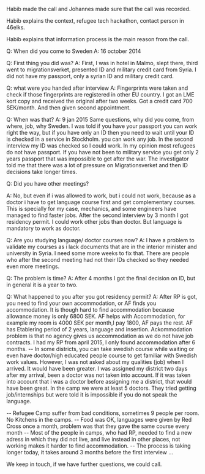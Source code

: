 Habib made the call and Johannes made sure that the call was recorded.

Habib explains the context, refugee tech hackathon, contact person in 46elks.

Habib explains that information process is the main reason from the call.

Q: When did you come to Sweden
A: 16 october 2014

Q: First thing you did was?
A: First, I was in hotel in Malmo, slept there, third went to migrationsverket, presented ID and military credit card from Syria. I did not have my passport, only a syrian ID and military credit card.

Q: what  were you handed after interview
A: Fingerprints were taken and check if those fingerprints are registered in other EU country. I got an LME kort copy and received the original after two weeks. Got a credit card 700 SEK/month. And then given second appointment.

Q: When was that?
A: 9 jan 2015
Same questions, why did you come, from where, job, why Sweden.
I was told if you have your passport you can work right the way, but if you have only an ID then you need to wait until your ID is checked in a service in Stockholm. you can work any job.
In the second interview my ID was checked so I could work.
In my opinion most refugees do not have passport. If you have not been to military service you get only 2 years passport that was impossible to get after the war.
The investigator told me that there was a lot of pressure on Migrationsverket and then ID decisions take longer times.

Q: Did you have other meetings?

A: No, but even if i was allowed to work, but i could not work, because as a doctor i have to get language course first and get complementary courses. This is specially for my case, mechanics, and some engineers have managed to find faster jobs.
After the second interview by 3 month I got residency permit. I could work other jobs than doctor. But language is mandatory to work as doctor.

Q: Are you studying language/ doctor courses now?
A: I have a problem to validate my courses as i lack documents that are in the interior minister and university in Syria. I need some more weeks to fix that.
There are people who after the second meeting had not their IDs checked so they needed even more meetings.

Q: The problem is time?
A: After 4 months I got the final decision on ID, but in general it is a year to two.

Q: What happened to you after you got residency permit?
A: After RP is got, you need to find your own accommodation, or AF finds you accommodation. It is though hard to find accommodation because allowance money is only 6800 SEK. AF helps with Accommodation, for example my room is 4000 SEK per month,I pay 1800, AF pays the rest. 
AF has Etablering period of 2 years, language and insertion.
Ackommodation problem is that no agency gives us accommodation as we do not have job contracts.
I had my RP from april 2015,  I only found accommodation after 6 months.
-- In some districts, you can take swedish course while waiting or even have doctor/high educated people course to get familiar with Swedish work values.
However, I was not asked about my qualities (job) when I arrived. It would have been greater.
I was assigned my district two days after my arrival, been a doctor was not taken into account. If it was taken into account that i was a doctor before assigning me a district, that would have been great.
In the camp we were at least 5 doctors. They tried getting job/internships but were told it is impossible if you do not speak the language.

-- Refugee Camp suffer from bad conditions, sometimes 9 people per room.
No Kitchens in the camps.
-- Food was OK, languages were given by Red Cross once a month, problem was that they gave the same course every month
-- Most of the people in camps, who had RP, needed to find a new adress in which they did not live, and live instead in other places, not working makes it harder to find accommodation.
-- The process is taking longer today, it takes around 3 months before the first interview ... 

We keep in touch, if we have further questions, we could call. 

